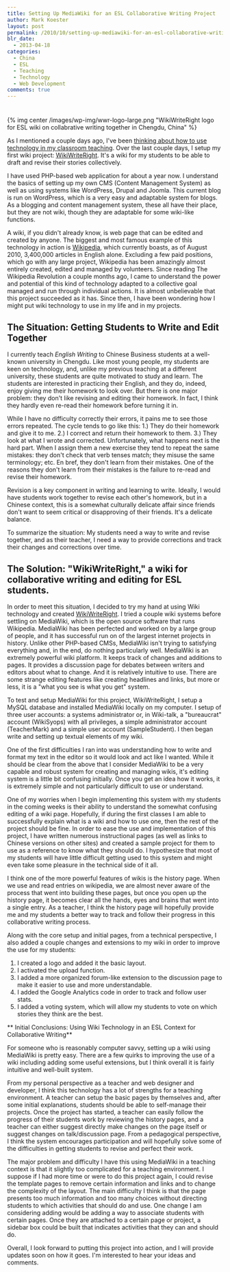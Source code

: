 ```yaml
---
title: Setting Up MediaWiki for an ESL Collaborative Writing Project
author: Mark Koester
layout: post
permalink: /2010/10/setting-up-mediawiki-for-an-esl-collaborative-writing-project.html
blr_date:
  - 2013-04-18
categories:
  - China
  - ESL
  - Teaching
  - Technology
  - Web Development
comments: true
---
```

# 

{% img center /images/wp-img/wwr-logo-large.png "WikiWriteRight logo for ESL wiki on collabrative writing together in Chengdu, China" %} 
 
As I mentioned a couple days ago, I've been [thinking about how to use technology in my classroom teaching](http://www.markwk.com/2010/10/using-technology-in-teaching.html). Over the last couple days, I setup my first wiki project: [WikiWriteRight](http://markwk.com/teaching/wwr/). It's a wiki for my students to be able to draft and revise their stories collectively.

I have used PHP-based web application for about a year now. I understand the basics of setting up my own CMS (Content Management System) as well as using systems like WordPress, Drupal and Joomla. This current blog is run on WordPress, which is a very easy and adaptable system for blogs. As a blogging and content management system, these all have their place, but they are not wiki, though they are adaptable for some wiki-like functions.

A wiki, if you didn't already know, is web page that can be edited and created by anyone. The biggest and most famous example of this technology in action is [Wikipedia](http://www.wikipedia.org), which currently boasts, as of August 2010, 3,400,000 articles in English alone. Excluding a few paid positions, which go with any large project, Wikipedia has been amazingly almost entirely created, edited and managed by volunteers. Since reading The Wikipedia Revolution a couple months ago, I came to understand the power and potential of this kind of technology adapted to a collective goal managed and run through individual actions. It is almost unbelievable that this project succeeded as it has. Since then, I have been wondering how I might put wiki technology to use in my life and in my projects.

## The Situation: Getting Students to Write and Edit Together

I currently teach *English Writing* to Chinese Business students at a well-known university in Chengdu. Like most young people, my students are keen on technology, and, unlike my previous teaching at a different university, these students are quite motivated to study and learn. The students are interested in practicing their English, and they do, indeed, enjoy giving me their homework to look over. But there is one major problem: they don't like revising and editing their homework. In fact, I think they hardly even re-read their homework before turning it in.

While I have no difficulty correctly their errors, it pains me to see those errors repeated. The cycle tends to go like this: 1.) They do their homework and give it to me. 2.) I correct and return their homework to them. 3.) They look at what I wrote and corrected. Unfortunately, what happens next is the hard part. When I assign them a new exercise they tend to repeat the same mistakes: they don't check that verb tenses match; they misuse the same terminology; etc. En bref, they don't learn from their mistakes. One of the reasons they don't learn from their mistakes is the failure to re-read and revise their homework.

Revision is a key component in writing and learning to write. Ideally, I would have students work together to revise each other's homework, but in a Chinese context, this is a somewhat culturally delicate affair since friends don't want to seem critical or disapproving of their friends. It's a delicate balance.

To summarize the situation: My students need a way to write and revise together, and as their teacher, I need a way to provide corrections and track their changes and corrections over time.

## The Solution: "WikiWriteRight," a wiki for collaborative writing and editing for ESL students.  
 
In order to meet this situation, I decided to try my hand at using Wiki technology and created [WikiWriteRight](#). I tried a couple wiki systems before settling on MediaWiki, which is the open source software that runs Wikipedia. MediaWiki has been perfected and worked on by a large group of people, and it has successful run on of the largest internet projects in history. Unlike other PHP-based CMSs, MediaWiki isn't trying to satisfying everything and, in the end, do nothing particularly well. MediaWiki is an extremely powerful wiki platform. It keeps track of changes and additions to pages. It provides a discussion page for debates between writers and editors about what to change. And it is relatively intuitive to use. There are some strange editing features like creating headlines and links, but more or less, it is a "what you see is what you get" system.

To test and setup MediaWiki for this project, WikiWriteRight, I setup a MySQL database and installed MediaWiki locally on my computer. I setup of three user accounts: a systems administrator or, in Wiki-talk, a "bureaucrat" account (WikiSyops) with all privileges, a simple administrator account (TeacherMark) and a simple user account (SampleStudent). I then began write and setting up textual elements of my wiki.

One of the first difficulties I ran into was understanding how to write and format my text in the editor so it would look and act like I wanted. While it should be clear from the above that I consider MediaWiki to be a very capable and robust system for creating and managing wikis, it's editing system is a little bit confusing initially. Once you get an idea how it works, it is extremely simple and not particularly difficult to use or understand.

One of my worries when I begin implementing this system with my students in the coming weeks is their ability to understand the somewhat confusing editing of a wiki page. Hopefully, if during the first classes I am able to successfully explain what is a wiki and how to use one, then the rest of the project should be fine. In order to ease the use and implementation of this project, I have written numerous instructional pages (as well as links to Chinese versions on other sites) and created a sample project for them to use as a reference to know what they should do. I hypothesize that most of my students will have little difficult getting used to this system and might even take some pleasure in the technical side of it all.

I think one of the more powerful features of wikis is the history page. When we use and read entries on wikipedia, we are almost never aware of the process that went into building these pages, but once you open up the history page, it becomes clear all the hands, eyes and brains that went into a single entry. As a teacher, I think the history page will hopefully provide me and my students a better way to track and follow their progress in this collaborative writing process.

Along with the core setup and initial pages, from a technical perspective, I also added a couple changes and extensions to my wiki in order to improve the use for my students:

1.  I created a logo and added it the basic layout.
2.  I activated the upload function.
3.  I added a more organized forum-like extension to the discussion page to make it easier to use and more understandable.
4.  I added the Google Analytics code in order to track and follow user stats.
5.  I added a voting system, which will allow my students to vote on which stories they think are the best.

** Initial Conclusions: Using Wiki Technology in an ESL Context for Collaborative Writing**

For someone who is reasonably computer savvy, setting up a wiki using MediaWiki is pretty easy. There are a few quirks to improving the use of a wiki including adding some useful extensions, but I think overall it is fairly intuitive and well-built system.

From my personal perspective as a teacher and web designer and developer, I think this technology has a lot of strengths for a teaching environment. A teacher can setup the basic pages by themselves and, after some initial explanations, students should be able to self-manage their projects. Once the project has started, a teacher can easily follow the progress of their students work by reviewing the history pages, and a teacher can either suggest directly make changes on the page itself or suggest changes on talk/discussion page. From a pedagogical perspective, I think the system encourages participation and will hopefully solve some of the difficulties in getting students to revise and perfect their work.

The major problem and difficulty I have this using MediaWiki in a teaching context is that it slightly too complicated for a teaching environment. I suppose if I had more time or were to do this project again, I could revise the template pages to remove certain information and links and to change the complexity of the layout. The main difficulty I think is that the page presents too much information and too many choices without directing students to which activities that should do and use. One change I am considering adding would be adding a way to associate students with certain pages. Once they are attached to a certain page or project, a sidebar box could be built that indicates activities that they can and should do.

Overall, I look forward to putting this project into action, and I will provide updates soon on how it goes. I'm interested to hear your ideas and comments.